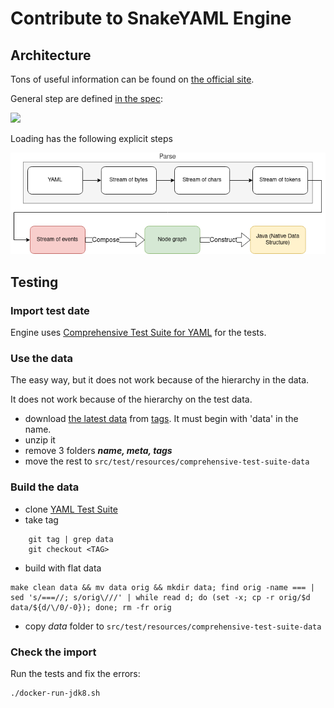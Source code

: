 # Contribute to SnakeYAML Engine

## Architecture

Tons of useful information can be found on [the official site](https://yaml.org/spec/1.2.2/).

General step are defined [in the spec](https://yaml.org/spec/1.2.2/#31-processes):

![](https://yaml.org/spec/1.2.2/img/overview2.svg)

Loading has the following explicit steps

![](doc/YAML-streams.drawio.png)


## Testing

### Import test date

Engine uses [Comprehensive Test Suite for YAML](https://github.com/yaml/yaml-test-suite) for the tests.

### Use the data 

The easy way, but it does not work because of the hierarchy in the data.

It does not work because of the hierarchy on the test data.

- download [the latest data](https://github.com/yaml/yaml-test-suite/archive/refs/tags/data-2021-10-09.tar.gz) 
from [tags](https://github.com/yaml/yaml-test-suite/tags). It must begin with 'data' in the name.
- unzip it
- remove 3 folders ***name, meta, tags***
- move the rest to `src/test/resources/comprehensive-test-suite-data`

### Build the data

- clone [YAML Test Suite](https://github.com/yaml/yaml-test-suite)
- take tag
```
    git tag | grep data
    git checkout <TAG>
```
- build with flat data

```shell
make clean data && mv data orig && mkdir data; find orig -name === | sed 's/===//; s/orig\///' | while read d; do (set -x; cp -r orig/$d data/${d/\/0/-0}); done; rm -fr orig
```

- copy *data* folder to `src/test/resources/comprehensive-test-suite-data`

### Check the import

Run the tests and fix the errors:

    ./docker-run-jdk8.sh